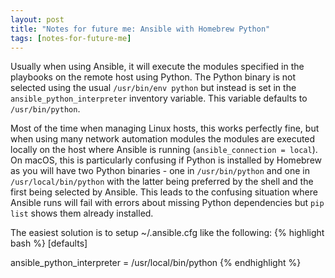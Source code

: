 ```yaml
---
layout: post
title: "Notes for future me: Ansible with Homebrew Python"
tags: [notes-for-future-me]
---
```


Usually when using Ansible, it will execute the modules specified in the playbooks on the remote host using Python. The Python binary is not selected using the usual `/usr/bin/env python` but instead is set in the `ansible_python_interpreter` inventory variable. This variable defaults to `/usr/bin/python`. 

Most of the time when managing Linux hosts, this works perfectly fine, but when using many network automation modules the modules are executed locally on the host where Ansible is running (`ansible_connection = local`). On macOS, this is particularly confusing if Python is installed by Homebrew as you will have two Python binaries - one in `/usr/bin/python` and one in `/usr/local/bin/python` with the latter being preferred by the shell and the first being selected by Ansible. This leads to the confusing situation where Ansible runs will fail with errors about missing Python dependencies but `pip list` shows them already installed. 

The easiest solution is to setup ~/.ansible.cfg like the following:
{% highlight bash %}
[defaults]

ansible_python_interpreter = /usr/local/bin/python
{% endhighlight %}